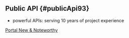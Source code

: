 ## Public API {#publicApi93}

- powerful APIs: serving 10 years of project experience

<div class="short-links">
	<a href="/portal/9.2/doc/portal-developer-guide/introduction/index.html#new-noteworthy-9-2"
		target="_blank" rel="noopener noreferrer">
		<i class="si si-book"></i> Portal New & Noteworthy
	</a>
</div>

